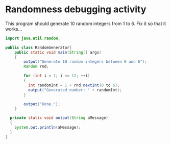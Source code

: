 # Randomness debugging activity

This program should generate 10 random integers from 1 to 6. Fix it so that it works...

```java
import java.util.random;

public class RandomGenerator{
    public static void main(String[] args)
    {
        output("Generate 10 random integers between 0 and 6");
        Random rnd;

        for (int i = 1; i <= 12; ++i)
        {
          int randomInt = 1 + rnd.nextInt(0 to 6);
          output("Generated number: " + randomInt);
        }

        output("Done.");
    }

  private static void output(String aMessage)
  {
    System.out.println(aMessage);
  }
}
```

